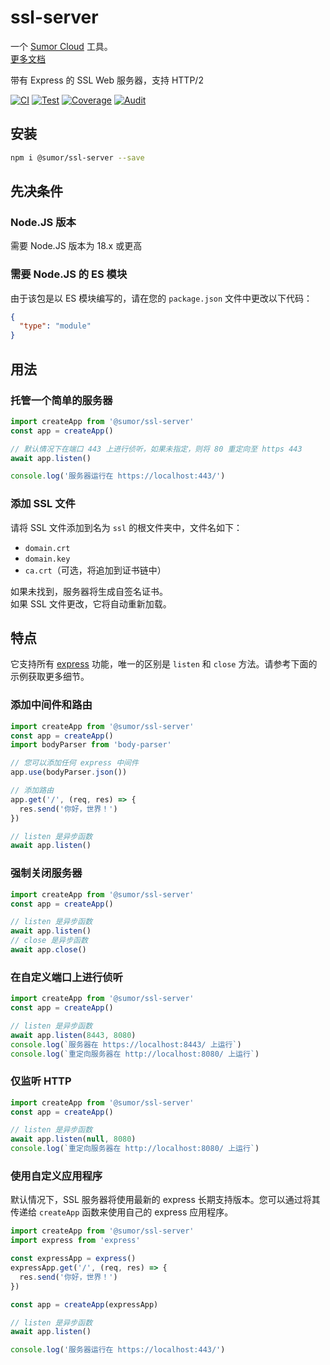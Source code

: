 # ssl-server

一个 [Sumor Cloud](https://sumor.cloud) 工具。  
[更多文档](https://sumor.cloud/ssl-server)

带有 Express 的 SSL Web 服务器，支持 HTTP/2

[![CI](https://github.com/sumor-cloud/ssl-server/actions/workflows/ci.yml/badge.svg)](https://github.com/sumor-cloud/ssl-server/actions/workflows/ci.yml)
[![Test](https://github.com/sumor-cloud/ssl-server/actions/workflows/ut.yml/badge.svg)](https://github.com/sumor-cloud/ssl-server/actions/workflows/ut.yml)
[![Coverage](https://github.com/sumor-cloud/ssl-server/actions/workflows/coverage.yml/badge.svg)](https://github.com/sumor-cloud/ssl-server/actions/workflows/coverage.yml)
[![Audit](https://github.com/sumor-cloud/ssl-server/actions/workflows/audit.yml/badge.svg)](https://github.com/sumor-cloud/ssl-server/actions/workflows/audit.yml)

## 安装

```bash
npm i @sumor/ssl-server --save
```

## 先决条件

### Node.JS 版本

需要 Node.JS 版本为 18.x 或更高

### 需要 Node.JS 的 ES 模块

由于该包是以 ES 模块编写的，请在您的 `package.json` 文件中更改以下代码：

```json
{
  "type": "module"
}
```

## 用法

### 托管一个简单的服务器

```javascript
import createApp from '@sumor/ssl-server'
const app = createApp()

// 默认情况下在端口 443 上进行侦听，如果未指定，则将 80 重定向至 https 443
await app.listen()

console.log('服务器运行在 https://localhost:443/')
```

### 添加 SSL 文件

请将 SSL 文件添加到名为 `ssl` 的根文件夹中，文件名如下：

- `domain.crt`
- `domain.key`
- `ca.crt`（可选，将追加到证书链中）

如果未找到，服务器将生成自签名证书。  
如果 SSL 文件更改，它将自动重新加载。

## 特点

它支持所有 [express](https://www.npmjs.com/package/express) 功能，唯一的区别是 `listen` 和 `close` 方法。请参考下面的示例获取更多细节。

### 添加中间件和路由

```javascript
import createApp from '@sumor/ssl-server'
const app = createApp()
import bodyParser from 'body-parser'

// 您可以添加任何 express 中间件
app.use(bodyParser.json())

// 添加路由
app.get('/', (req, res) => {
  res.send('你好，世界！')
})

// listen 是异步函数
await app.listen()
```

### 强制关闭服务器

```javascript
import createApp from '@sumor/ssl-server'
const app = createApp()

// listen 是异步函数
await app.listen()
// close 是异步函数
await app.close()
```

### 在自定义端口上进行侦听

```javascript
import createApp from '@sumor/ssl-server'
const app = createApp()

// listen 是异步函数
await app.listen(8443, 8080)
console.log(`服务器在 https://localhost:8443/ 上运行`)
console.log(`重定向服务器在 http://localhost:8080/ 上运行`)
```

### 仅监听 HTTP

```javascript
import createApp from '@sumor/ssl-server'
const app = createApp()

// listen 是异步函数
await app.listen(null, 8080)
console.log(`重定向服务器在 http://localhost:8080/ 上运行`)
```

### 使用自定义应用程序

默认情况下，SSL 服务器将使用最新的 express 长期支持版本。您可以通过将其传递给 `createApp` 函数来使用自己的 express 应用程序。

```javascript
import createApp from '@sumor/ssl-server'
import express from 'express'

const expressApp = express()
expressApp.get('/', (req, res) => {
  res.send('你好，世界！')
})

const app = createApp(expressApp)

// listen 是异步函数
await app.listen()

console.log('服务器运行在 https://localhost:443/')
```

